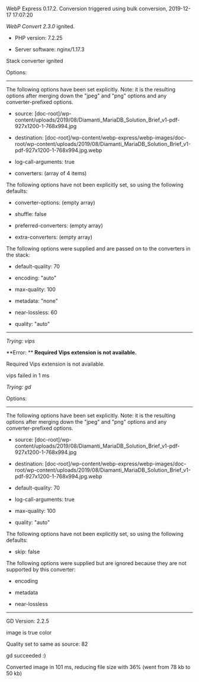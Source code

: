 WebP Express 0.17.2. Conversion triggered using bulk conversion, 2019-12-17 17:07:20

*WebP Convert 2.3.0*  ignited.
- PHP version: 7.2.25
- Server software: nginx/1.17.3

Stack converter ignited

Options:
------------
The following options have been set explicitly. Note: it is the resulting options after merging down the "jpeg" and "png" options and any converter-prefixed options.
- source: [doc-root]/wp-content/uploads/2019/08/Diamanti_MariaDB_Solution_Brief_v1-pdf-927x1200-1-768x994.jpg
- destination: [doc-root]/wp-content/webp-express/webp-images/doc-root/wp-content/uploads/2019/08/Diamanti_MariaDB_Solution_Brief_v1-pdf-927x1200-1-768x994.jpg.webp
- log-call-arguments: true
- converters: (array of 4 items)

The following options have not been explicitly set, so using the following defaults:
- converter-options: (empty array)
- shuffle: false
- preferred-converters: (empty array)
- extra-converters: (empty array)

The following options were supplied and are passed on to the converters in the stack:
- default-quality: 70
- encoding: "auto"
- max-quality: 100
- metadata: "none"
- near-lossless: 60
- quality: "auto"
------------


*Trying: vips* 

**Error: ** **Required Vips extension is not available.** 
Required Vips extension is not available.
vips failed in 1 ms

*Trying: gd* 

Options:
------------
The following options have been set explicitly. Note: it is the resulting options after merging down the "jpeg" and "png" options and any converter-prefixed options.
- source: [doc-root]/wp-content/uploads/2019/08/Diamanti_MariaDB_Solution_Brief_v1-pdf-927x1200-1-768x994.jpg
- destination: [doc-root]/wp-content/webp-express/webp-images/doc-root/wp-content/uploads/2019/08/Diamanti_MariaDB_Solution_Brief_v1-pdf-927x1200-1-768x994.jpg.webp
- default-quality: 70
- log-call-arguments: true
- max-quality: 100
- quality: "auto"

The following options have not been explicitly set, so using the following defaults:
- skip: false

The following options were supplied but are ignored because they are not supported by this converter:
- encoding
- metadata
- near-lossless
------------

GD Version: 2.2.5
image is true color
Quality set to same as source: 82
gd succeeded :)

Converted image in 101 ms, reducing file size with 36% (went from 78 kb to 50 kb)
